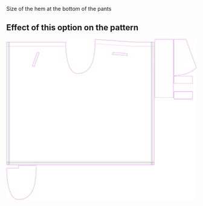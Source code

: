 Size of the hem at the bottom of the pants

## Effect of this option on the pattern

![This image shows the effect of this option by superimposing several variants that have a different value for this option](waralee_hemwidth_sample.svg "Effect of this option on the pattern")
